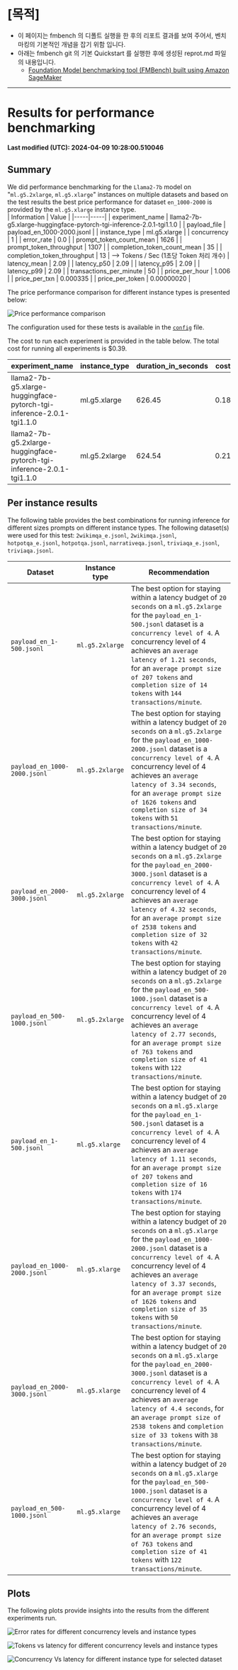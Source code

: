 # [목적]
- 이 페이지는 fmbench 의 디폴트 실행을 한 후의 리포트 결과를 보여 주어서, 벤치 마킹의 기본적인 개념을 잡기 위함 입니다.
- 아래는 fmbench git 의 기본 Quickstart 를 실행한 후에 생성된 reprot.md 파일의 내용입니다. 
    - [Foundation Model benchmarking tool (FMBench) built using Amazon SageMaker](https://github.com/aws-samples/foundation-model-benchmarking-tool)

---


# Results for performance benchmarking

**Last modified (UTC): 2024-04-09 10:28:00.510046**

## Summary

We did performance benchmarking for the `Llama2-7b` model on "`ml.g5.2xlarge`, `ml.g5.xlarge`" instances on multiple datasets and based on the test results the best price performance for dataset `en_1000-2000` is provided by the `ml.g5.xlarge` instance type.  
| Information | Value |
|-----|-----|
| experiment_name | llama2-7b-g5.xlarge-huggingface-pytorch-tgi-inference-2.0.1-tgi1.1.0 |
| payload_file | payload_en_1000-2000.jsonl |
| instance_type | ml.g5.xlarge |
| concurrency | 1 |
| error_rate | 0.0 |
| prompt_token_count_mean | 1626 |
| prompt_token_throughput | 1307 |
| completion_token_count_mean | 35 |
| completion_token_throughput | 13 | --> Tokens / Sec (1초당 Token 처리 개수)
| latency_mean | 2.09 |
| latency_p50 | 2.09 |
| latency_p95 | 2.09 |
| latency_p99 | 2.09 |
| transactions_per_minute | 50 |
| price_per_hour | 1.006 |
| price_per_txn | 0.000335 |
| price_per_token | 0.00000020 |


The price performance comparison for different instance types is presented below:

![Price performance comparison](business_summary.png)

The configuration used for these tests is available in the [`config`](config-llama2-7b-g5-quick.yml) file.

The cost to run each experiment is provided in the table below. The total cost for running all experiments is $0.39.

| experiment_name | instance_type | duration_in_seconds | cost |
|-----|-----|-----|-----|
| llama2-7b-g5.xlarge-huggingface-pytorch-tgi-inference-2.0.1-tgi1.1.0 | ml.g5.xlarge | 626.45 | 0.18 |
| llama2-7b-g5.2xlarge-huggingface-pytorch-tgi-inference-2.0.1-tgi1.1.0 | ml.g5.2xlarge | 624.54 | 0.21 |




## Per instance results

The following table provides the best combinations for running inference for different sizes prompts on different instance types. The following dataset(s) were used for this test: `2wikimqa_e.jsonl`, `2wikimqa.jsonl`, `hotpotqa_e.jsonl`, `hotpotqa.jsonl`, `narrativeqa.jsonl`, `triviaqa_e.jsonl`, `triviaqa.jsonl`.

|Dataset   | Instance type   | Recommendation   |
|---|---|---|
|`payload_en_1-500.jsonl`|`ml.g5.2xlarge`|The best option for staying within a latency budget of `20 seconds` on a `ml.g5.2xlarge` for the `payload_en_1-500.jsonl` dataset is a `concurrency level of 4`. A concurrency level of 4 achieves an `average latency of 1.21 seconds`, for an `average prompt size of 207 tokens` and `completion size of 14 tokens` with `144 transactions/minute`.|
|`payload_en_1000-2000.jsonl`|`ml.g5.2xlarge`|The best option for staying within a latency budget of `20 seconds` on a `ml.g5.2xlarge` for the `payload_en_1000-2000.jsonl` dataset is a `concurrency level of 4`. A concurrency level of 4 achieves an `average latency of 3.34 seconds`, for an `average prompt size of 1626 tokens` and `completion size of 34 tokens` with `51 transactions/minute`.|
|`payload_en_2000-3000.jsonl`|`ml.g5.2xlarge`|The best option for staying within a latency budget of `20 seconds` on a `ml.g5.2xlarge` for the `payload_en_2000-3000.jsonl` dataset is a `concurrency level of 4`. A concurrency level of 4 achieves an `average latency of 4.32 seconds`, for an `average prompt size of 2538 tokens` and `completion size of 32 tokens` with `42 transactions/minute`.|
|`payload_en_500-1000.jsonl`|`ml.g5.2xlarge`|The best option for staying within a latency budget of `20 seconds` on a `ml.g5.2xlarge` for the `payload_en_500-1000.jsonl` dataset is a `concurrency level of 4`. A concurrency level of 4 achieves an `average latency of 2.77 seconds`, for an `average prompt size of 763 tokens` and `completion size of 41 tokens` with `122 transactions/minute`.|
|`payload_en_1-500.jsonl`|`ml.g5.xlarge`|The best option for staying within a latency budget of `20 seconds` on a `ml.g5.xlarge` for the `payload_en_1-500.jsonl` dataset is a `concurrency level of 4`. A concurrency level of 4 achieves an `average latency of 1.11 seconds`, for an `average prompt size of 207 tokens` and `completion size of 16 tokens` with `174 transactions/minute`.|
|`payload_en_1000-2000.jsonl`|`ml.g5.xlarge`|The best option for staying within a latency budget of `20 seconds` on a `ml.g5.xlarge` for the `payload_en_1000-2000.jsonl` dataset is a `concurrency level of 4`. A concurrency level of 4 achieves an `average latency of 3.37 seconds`, for an `average prompt size of 1626 tokens` and `completion size of 35 tokens` with `50 transactions/minute`.|
|`payload_en_2000-3000.jsonl`|`ml.g5.xlarge`|The best option for staying within a latency budget of `20 seconds` on a `ml.g5.xlarge` for the `payload_en_2000-3000.jsonl` dataset is a `concurrency level of 4`. A concurrency level of 4 achieves an `average latency of 4.4 seconds`, for an `average prompt size of 2538 tokens` and `completion size of 33 tokens` with `38 transactions/minute`.|
|`payload_en_500-1000.jsonl`|`ml.g5.xlarge`|The best option for staying within a latency budget of `20 seconds` on a `ml.g5.xlarge` for the `payload_en_500-1000.jsonl` dataset is a `concurrency level of 4`. A concurrency level of 4 achieves an `average latency of 2.76 seconds`, for an `average prompt size of 763 tokens` and `completion size of 41 tokens` with `122 transactions/minute`.|

## Plots

The following plots provide insights into the results from the different experiments run.

![Error rates for different concurrency levels and instance types](error_rates.png)

![Tokens vs latency for different concurrency levels and instance types](tokens_vs_latency.png)

![Concurrency Vs latency for different instance type for selected dataset](concurrency_vs_inference_latency.png)
